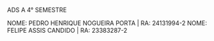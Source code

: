 ADS A 4° SEMESTRE

NOME: PEDRO HENRIQUE NOGUEIRA PORTA  |  RA: 24131994-2
NOME: FELIPE ASSIS CANDIDO           |  RA: 23383287-2
